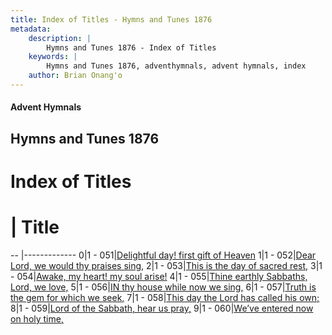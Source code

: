 ```yaml
---
title: Index of Titles - Hymns and Tunes 1876
metadata:
    description: |
        Hymns and Tunes 1876 - Index of Titles
    keywords: |
        Hymns and Tunes 1876, adventhymnals, advent hymnals, index
    author: Brian Onang'o
---
```


#### Advent Hymnals

## Hymns and Tunes 1876

# Index of Titles
# | Title                        
-- |-------------
0|1 - 051|[Delightful day! first gift of Heaven](/001-100/051-060/01.Delightful-day!-first-gift-of-Heaven)
1|1 - 052|[Dear Lord, we would thy praises sing,](/001-100/051-060/02.Dear-Lord,-we-would-thy-praises-sing,)
2|1 - 053|[This is the day of sacred rest,](/001-100/051-060/03.This-is-the-day-of-sacred-rest,)
3|1 - 054|[Awake, my heart! my soul arise!](/001-100/051-060/04.Awake,-my-heart!-my-soul-arise!)
4|1 - 055|[Thine earthly Sabbaths, Lord, we love,](/001-100/051-060/05.Thine-earthly-Sabbaths,-Lord,-we-love,)
5|1 - 056|[IN thy house while now we sing,](/001-100/051-060/06.IN-thy-house-while-now-we-sing,)
6|1 - 057|[Truth is the gem for which we seek,](/001-100/051-060/07.Truth-is-the-gem-for-which-we-seek,)
7|1 - 058|[This day the Lord has called his own;](/001-100/051-060/08.This-day-the-Lord-has-called-his-own;)
8|1 - 059|[Lord of the Sabbath, hear us pray,](/001-100/051-060/09.Lord-of-the-Sabbath,-hear-us-pray,)
9|1 - 060|[We’ve entered now on holy time,](/001-100/051-060/10.We’ve-entered-now-on-holy-time,)